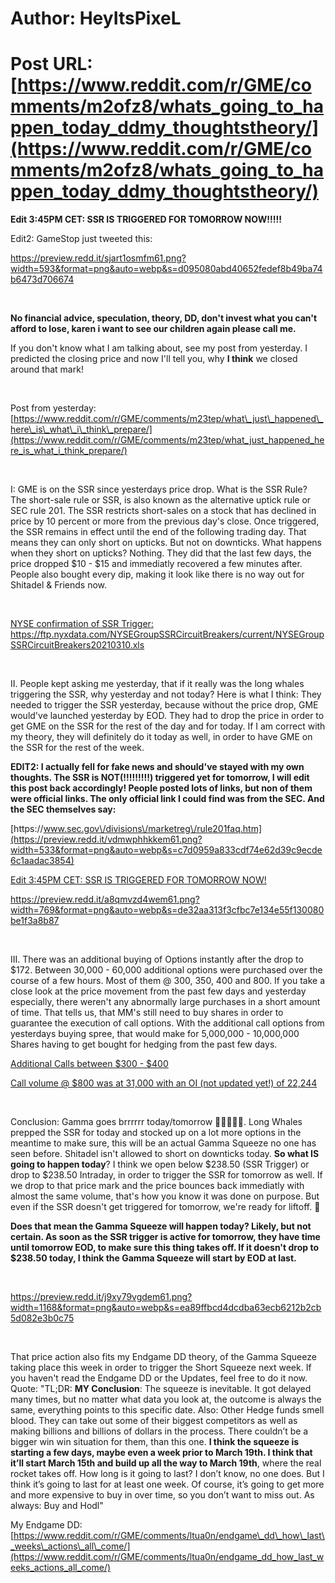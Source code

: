 # Author: HeyItsPixeL
# Post URL: [https://www.reddit.com/r/GME/comments/m2ofz8/whats_going_to_happen_today_ddmy_thoughtstheory/](https://www.reddit.com/r/GME/comments/m2ofz8/whats_going_to_happen_today_ddmy_thoughtstheory/)


**Edit 3:45PM CET: SSR IS TRIGGERED FOR TOMORROW NOW!!!!!**

Edit2: GameStop just tweeted this:

https://preview.redd.it/sjart1osmfm61.png?width=593&format=png&auto=webp&s=d095080abd40652fedef8b49ba74b6473d706674

&#x200B;

**No financial advice, speculation, theory, DD, don't invest what you can't afford to lose, karen i want to see our children again please call me.**

If you don't know what I am talking about, see my post from yesterday. I predicted the closing price and now I'll tell you, why **I think** we closed around that mark!

&#x200B;

Post from yesterday: [https://www.reddit.com/r/GME/comments/m23tep/what\_just\_happened\_here\_is\_what\_i\_think\_prepare/](https://www.reddit.com/r/GME/comments/m23tep/what_just_happened_here_is_what_i_think_prepare/)

&#x200B;

I: GME is on the SSR since yesterdays price drop. What is the SSR Rule? The short-sale rule or SSR, is also known as the alternative uptick rule or SEC rule 201. The SSR restricts short-sales on a stock that has declined in price by 10 percent or more from the previous day's close. Once triggered, the SSR remains in effect until the end of the following trading day. That means they can only short on upticks. But not on downticks. What happens when they short on upticks? Nothing. They did that the last few days, the price dropped $10 - $15 and immediatly recovered a few minutes after. People also bought every dip, making it look like there is no way out for Shitadel & Friends now.

&#x200B;

[NYSE confirmation of SSR Trigger:  https:\/\/ftp.nyxdata.com\/NYSEGroupSSRCircuitBreakers\/current\/NYSEGroupSSRCircuitBreakers20210310.xls ](https://preview.redd.it/szd08u98ydm61.png?width=1219&format=png&auto=webp&s=3769dfc4534217032871376632bcbc48778a06c2)

&#x200B;

II. People kept asking me yesterday, that if it really was the long whales triggering the SSR, why yesterday and not today? Here is what I think: They needed to trigger the SSR yesterday, because without the price drop, GME would've launched yesterday by EOD. They had to drop the price in order to get GME on the SSR for the rest of the day and for today. If I am correct with my theory, they will  definitely do it today as well, in order to have GME on the SSR for the rest of the week.

**EDIT2: I actually fell for fake news and should've stayed with my own thoughts. The SSR is NOT(!!!!!!!!!) triggered yet for tomorrow, I will edit this post back accordingly! People posted lots of links, but non of them were official links. The only official link I could find was from the SEC. And the SEC themselves say:**

[https:\/\/www.sec.gov\/divisions\/marketreg\/rule201faq.htm](https://preview.redd.it/vdmwphhkkem61.png?width=533&format=png&auto=webp&s=c7d0959a833cdf74e62d39c9ecde6c1aadac3854)

[Edit 3:45PM CET: SSR IS TRIGGERED FOR TOMORROW NOW!](https://preview.redd.it/mx9tbkrrydm61.png?width=165&format=png&auto=webp&s=badaecd90c91cefc0b05e10543906cda36cd48ed)

https://preview.redd.it/a8qmvzd4wem61.png?width=769&format=png&auto=webp&s=de32aa313f3cfbc7e134e55f130080be1f3a8b87

&#x200B;

III. There was an additional buying of Options instantly after the drop to $172. Between 30,000 - 60,000 additional options were purchased over the course of a few hours. Most of them @ 300, 350, 400 and 800. If you take a close look at the price movement from the past few days and yesterday especially, there weren't any abnormally large purchases in a short amount of time. That tells us, that MM's still need to buy shares in order to guarantee the execution of call options. With the additional call options from yesterdays buying spree, that would make for 5,000,000 - 10,000,000 Shares having to get bought for hedging from the past few days.

[Additional Calls between $300 - $400](https://preview.redd.it/yjjsd24ozdm61.png?width=658&format=png&auto=webp&s=4a416259d9784988c5e0da627fab6f0adf08e6dd)

[Call volume @ $800 was at 31,000 with an OI \(not updated yet!\) of 22,244](https://preview.redd.it/0vvr0g4ozdm61.png?width=656&format=png&auto=webp&s=8b613e1702055b6bcdbb598695dca47e77dc677d)

&#x200B;

Conclusion: Gamma goes brrrrrr today/tomorrow  🚀🚀🚀🚀🚀. Long Whales prepped the SSR for today and stocked up on a lot more options in the meantime to make sure, this will be an actual Gamma Squeeze no one has seen before. Shitadel isn't allowed to short on downticks today. **So what IS going to happen today**? I think we open below $238.50 (SSR Trigger) or drop to $238.50 Intraday, in order to trigger the SSR for tomorrow as well. If we drop to that price mark and the price bounces back immediatly with almost the same volume, that's how you know it was done on purpose. But even if the SSR doesn't get triggered for tomorrow, we're ready for liftoff. 🚀

**Does that mean the Gamma Squeeze will happen today? Likely, but not certain. As soon as the SSR trigger is active for tomorrow, they have time until tomorrow EOD, to make sure this thing takes off. If it doesn't drop to $238.50 today, I think the Gamma Squeeze will start by EOD at last.**

&#x200B;

https://preview.redd.it/j9xy79vgdem61.png?width=1168&format=png&auto=webp&s=ea89ffbcd4dcdba63ecb6212b2cb5d082e3b0c75

&#x200B;

That price action also fits my Endgame DD theory, of the Gamma Squeeze taking place this week in order to trigger the Short Squeeze next week. If you haven't read the Endgame DD or the Updates, feel free to do it now. Quote:  "TL;DR: **MY Conclusion**: The squeeze is inevitable. It got delayed many times, but no matter what data you look at, the outcome is always the same, everything points to this specific date. Also: Other Hedge funds smell blood. They can take out some of their biggest competitors as well as making billions and billions of dollars in the process. There couldn’t be a bigger win win situation for them, than this one. **I think the squeeze is starting a few days, maybe even a week prior to March 19th. I think that it’ll start March 15th and build up all the way to March 19th**, where the real rocket takes off. How long is it going to last? I don’t know, no one does. But I think it’s going to last for at least one week. Of course, it’s going to get more and more expensive to buy in over time, so you don’t want to miss out. As always: Buy and Hodl"

My Endgame DD: [https://www.reddit.com/r/GME/comments/ltua0n/endgame\_dd\_how\_last\_weeks\_actions\_all\_come/](https://www.reddit.com/r/GME/comments/ltua0n/endgame_dd_how_last_weeks_actions_all_come/)

## 